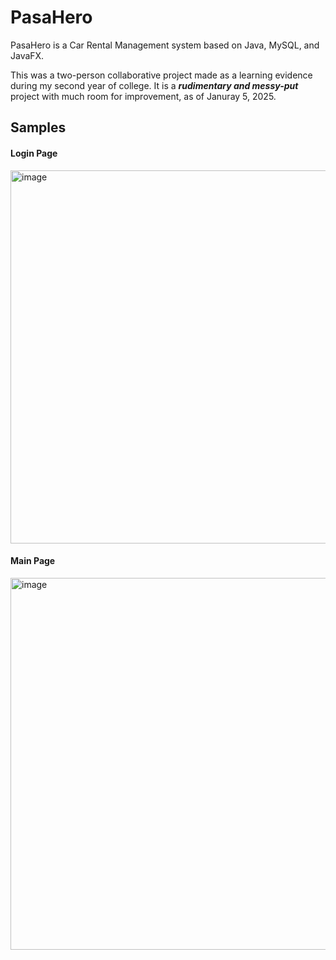 # PasaHero
PasaHero is a Car Rental Management system based on Java, MySQL, and JavaFX. 

This was a two-person collaborative project made as a learning evidence during my second year of college. It is a **_rudimentary and messy-put_** project with much room for improvement, as of Januray 5, 2025. 

## Samples

#### Login Page

<img width="597" alt="image" src="https://github.com/user-attachments/assets/5f15b806-a785-4627-9890-22443231f49d" />  

#### Main Page

<img width="595" alt="image" src="https://github.com/user-attachments/assets/3c856f00-feda-437b-91b4-0f264d5264f0" />
